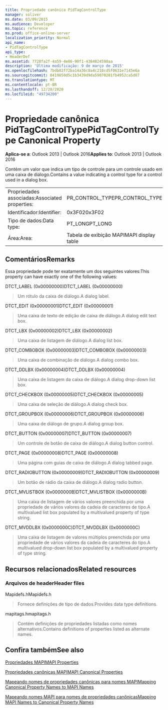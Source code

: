 ```yaml
---
title: Propriedade canônica PidTagControlType
manager: soliver
ms.date: 03/09/2015
ms.audience: Developer
ms.topic: reference
ms.prod: office-online-server
localization_priority: Normal
api_name:
- PidTagControlType
api_type:
- HeaderDef
ms.assetid: 7728fa2f-4a59-4e86-90f1-4384824598aa
description: 'Última modificação: 9 de março de 2015'
ms.openlocfilehash: 7bdb02f72ba14a36c8a4c218cd5f0631e7145e6a
ms.sourcegitcommit: 0419850d5c1b3439d9da59070201fb4952ca5d07
ms.translationtype: MT
ms.contentlocale: pt-BR
ms.lasthandoff: 12/28/2020
ms.locfileid: "49734200"
---
```

# <a name="pidtagcontroltype-canonical-property"></a><span data-ttu-id="47ac1-103">Propriedade canônica PidTagControlType</span><span class="sxs-lookup"><span data-stu-id="47ac1-103">PidTagControlType Canonical Property</span></span>

  
  
<span data-ttu-id="47ac1-104">**Aplica-se a**: Outlook 2013 | Outlook 2016</span><span class="sxs-lookup"><span data-stu-id="47ac1-104">**Applies to**: Outlook 2013 | Outlook 2016</span></span> 
  
<span data-ttu-id="47ac1-105">Contém um valor que indica um tipo de controle para um controle usado em uma caixa de diálogo.</span><span class="sxs-lookup"><span data-stu-id="47ac1-105">Contains a value indicating a control type for a control used in a dialog box.</span></span> 
  
|||
|:-----|:-----|
|<span data-ttu-id="47ac1-106">Propriedades associadas:</span><span class="sxs-lookup"><span data-stu-id="47ac1-106">Associated properties:</span></span>  <br/> |<span data-ttu-id="47ac1-107">PR_CONTROL_TYPE</span><span class="sxs-lookup"><span data-stu-id="47ac1-107">PR_CONTROL_TYPE</span></span>  <br/> |
|<span data-ttu-id="47ac1-108">Identificador:</span><span class="sxs-lookup"><span data-stu-id="47ac1-108">Identifier:</span></span>  <br/> |<span data-ttu-id="47ac1-109">0x3F02</span><span class="sxs-lookup"><span data-stu-id="47ac1-109">0x3F02</span></span>  <br/> |
|<span data-ttu-id="47ac1-110">Tipo de dados:</span><span class="sxs-lookup"><span data-stu-id="47ac1-110">Data type:</span></span>  <br/> |<span data-ttu-id="47ac1-111">PT_LONG</span><span class="sxs-lookup"><span data-stu-id="47ac1-111">PT_LONG</span></span>  <br/> |
|<span data-ttu-id="47ac1-112">Área:</span><span class="sxs-lookup"><span data-stu-id="47ac1-112">Area:</span></span>  <br/> |<span data-ttu-id="47ac1-113">Tabela de exibição MAPI</span><span class="sxs-lookup"><span data-stu-id="47ac1-113">MAPI display table</span></span>  <br/> |
   
## <a name="remarks"></a><span data-ttu-id="47ac1-114">Comentários</span><span class="sxs-lookup"><span data-stu-id="47ac1-114">Remarks</span></span>

<span data-ttu-id="47ac1-115">Essa propriedade pode ter exatamente um dos seguintes valores:</span><span class="sxs-lookup"><span data-stu-id="47ac1-115">This property can have exactly one of the following values:</span></span>
    
<span data-ttu-id="47ac1-116">DTCT_LABEL (0x00000000)</span><span class="sxs-lookup"><span data-stu-id="47ac1-116">DTCT_LABEL (0x00000000)</span></span>
  
> <span data-ttu-id="47ac1-117">Um rótulo da caixa de diálogo.</span><span class="sxs-lookup"><span data-stu-id="47ac1-117">A dialog label.</span></span>
   
<span data-ttu-id="47ac1-118">DTCT_EDIT (0x00000001)</span><span class="sxs-lookup"><span data-stu-id="47ac1-118">DTCT_EDIT (0x00000001)</span></span>
  
> <span data-ttu-id="47ac1-119">Uma caixa de texto de edição de caixa de diálogo.</span><span class="sxs-lookup"><span data-stu-id="47ac1-119">A dialog edit text box.</span></span>

<span data-ttu-id="47ac1-120">DTCT_LBX (0x00000002)</span><span class="sxs-lookup"><span data-stu-id="47ac1-120">DTCT_LBX (0x00000002)</span></span>
  
> <span data-ttu-id="47ac1-121">Uma caixa de listagem de diálogo.</span><span class="sxs-lookup"><span data-stu-id="47ac1-121">A dialog list box.</span></span>
    
<span data-ttu-id="47ac1-122">DTCT_COMBOBOX (0x00000003)</span><span class="sxs-lookup"><span data-stu-id="47ac1-122">DTCT_COMBOBOX (0x00000003)</span></span>
  
> <span data-ttu-id="47ac1-123">Uma caixa de combinação de diálogo.</span><span class="sxs-lookup"><span data-stu-id="47ac1-123">A dialog combo box.</span></span>

<span data-ttu-id="47ac1-124">DTCT_DDLBX (0x00000004)</span><span class="sxs-lookup"><span data-stu-id="47ac1-124">DTCT_DDLBX (0x00000004)</span></span>
  
> <span data-ttu-id="47ac1-125">Uma caixa de listagem da caixa de diálogo.</span><span class="sxs-lookup"><span data-stu-id="47ac1-125">A dialog drop-down list box.</span></span>

<span data-ttu-id="47ac1-126">DTCT_CHECKBOX (0x00000005)</span><span class="sxs-lookup"><span data-stu-id="47ac1-126">DTCT_CHECKBOX (0x00000005)</span></span>
  
> <span data-ttu-id="47ac1-127">Uma caixa de seleção de diálogo.</span><span class="sxs-lookup"><span data-stu-id="47ac1-127">A dialog check box.</span></span>

<span data-ttu-id="47ac1-128">DTCT_GROUPBOX (0x00000006)</span><span class="sxs-lookup"><span data-stu-id="47ac1-128">DTCT_GROUPBOX (0x00000006)</span></span>
  
> <span data-ttu-id="47ac1-129">Uma caixa de diálogo de grupo.</span><span class="sxs-lookup"><span data-stu-id="47ac1-129">A dialog group box.</span></span>
  
<span data-ttu-id="47ac1-130">DTCT_BUTTON (0x00000007)</span><span class="sxs-lookup"><span data-stu-id="47ac1-130">DTCT_BUTTON (0x00000007)</span></span>
  
> <span data-ttu-id="47ac1-131">Um controle de botão de caixa de diálogo.</span><span class="sxs-lookup"><span data-stu-id="47ac1-131">A dialog button control.</span></span>
    
<span data-ttu-id="47ac1-132">DTCT_PAGE (0x00000008)</span><span class="sxs-lookup"><span data-stu-id="47ac1-132">DTCT_PAGE (0x00000008)</span></span>
  
> <span data-ttu-id="47ac1-133">Uma página com guias de caixa de diálogo.</span><span class="sxs-lookup"><span data-stu-id="47ac1-133">A dialog tabbed page.</span></span>
    
<span data-ttu-id="47ac1-134">DTCT_RADIOBUTTON (0x00000009)</span><span class="sxs-lookup"><span data-stu-id="47ac1-134">DTCT_RADIOBUTTON (0x00000009)</span></span>
  
> <span data-ttu-id="47ac1-135">Um botão de rádio da caixa de diálogo.</span><span class="sxs-lookup"><span data-stu-id="47ac1-135">A dialog radio button.</span></span>
    
<span data-ttu-id="47ac1-136">DTCT_MVLISTBOX (0x0000000B)</span><span class="sxs-lookup"><span data-stu-id="47ac1-136">DTCT_MVLISTBOX (0x0000000B)</span></span>
  
> <span data-ttu-id="47ac1-137">Uma caixa de listagem de vários valores preenchida por uma propriedade de vários valores da cadeia de caracteres de tipo.</span><span class="sxs-lookup"><span data-stu-id="47ac1-137">A multivalued list box populated by a multivalued property of type string.</span></span>
    
<span data-ttu-id="47ac1-138">DTCT_MVDDLBX (0x0000000C)</span><span class="sxs-lookup"><span data-stu-id="47ac1-138">DTCT_MVDDLBX (0x0000000C)</span></span>
  
> <span data-ttu-id="47ac1-139">Uma caixa de listagem de valores múltiplos preenchida por uma propriedade de vários valores da cadeia de caracteres do tipo.</span><span class="sxs-lookup"><span data-stu-id="47ac1-139">A multivalued drop-down list box populated by a multivalued property of type string.</span></span>
    
## <a name="related-resources"></a><span data-ttu-id="47ac1-140">Recursos relacionados</span><span class="sxs-lookup"><span data-stu-id="47ac1-140">Related resources</span></span>

### <a name="header-files"></a><span data-ttu-id="47ac1-141">Arquivos de header</span><span class="sxs-lookup"><span data-stu-id="47ac1-141">Header files</span></span>

<span data-ttu-id="47ac1-142">Mapidefs.h</span><span class="sxs-lookup"><span data-stu-id="47ac1-142">Mapidefs.h</span></span>
  
> <span data-ttu-id="47ac1-143">Fornece definições de tipo de dados.</span><span class="sxs-lookup"><span data-stu-id="47ac1-143">Provides data type definitions.</span></span>
    
<span data-ttu-id="47ac1-144">mapitags.h</span><span class="sxs-lookup"><span data-stu-id="47ac1-144">mapitags.h</span></span>
  
> <span data-ttu-id="47ac1-145">Contém definições de propriedades listadas como nomes alternativos.</span><span class="sxs-lookup"><span data-stu-id="47ac1-145">Contains definitions of properties listed as alternate names.</span></span>
    
## <a name="see-also"></a><span data-ttu-id="47ac1-146">Confira também</span><span class="sxs-lookup"><span data-stu-id="47ac1-146">See also</span></span>



[<span data-ttu-id="47ac1-147">Propriedades MAPI</span><span class="sxs-lookup"><span data-stu-id="47ac1-147">MAPI Properties</span></span>](mapi-properties.md)
  
[<span data-ttu-id="47ac1-148">Propriedades canônicas MAPI</span><span class="sxs-lookup"><span data-stu-id="47ac1-148">MAPI Canonical Properties</span></span>](mapi-canonical-properties.md)
  
[<span data-ttu-id="47ac1-149">Mapeando nomes de propriedades canônicas para nomes MAPI</span><span class="sxs-lookup"><span data-stu-id="47ac1-149">Mapping Canonical Property Names to MAPI Names</span></span>](mapping-canonical-property-names-to-mapi-names.md)
  
[<span data-ttu-id="47ac1-150">Mapeando nomes MAPI para nomes de propriedades canônicas</span><span class="sxs-lookup"><span data-stu-id="47ac1-150">Mapping MAPI Names to Canonical Property Names</span></span>](mapping-mapi-names-to-canonical-property-names.md)

